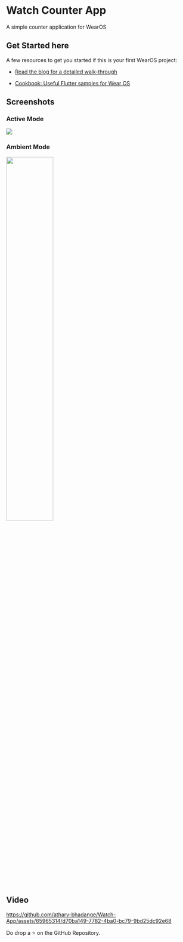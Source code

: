 # Watch Counter App

A simple counter application for WearOS 


## Get Started here

A few resources to get you started if this is your first WearOS project:

- [Read the blog for a detailed walk-through](https://medium.com/@bhadange.atharv/flutter-application-for-wearos-68d73a10a562)

- [Cookbook: Useful Flutter samples for Wear OS](https://flutter.dev/docs/cookbook#wear-os)


## Screenshots
### Active Mode
<img src="https://github.com/atharv-bhadange/Watch-App/assets/65965314/fba12dda-c809-4bf2-b4ad-69f955f0e131">  

### Ambient Mode
<img src="https://github.com/atharv-bhadange/Watch-App/assets/65965314/a66f730c-ce5d-479f-92ed-a833cabfa99e" width=50% height=50%> 

## Video


https://github.com/atharv-bhadange/Watch-App/assets/65965314/d70ba149-7782-4ba0-bc79-9bd25dc92e68


Do drop a ⭐ on the GitHub Repository.

